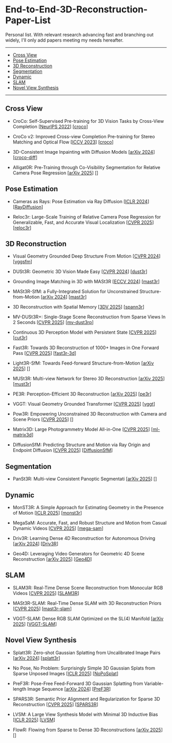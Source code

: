 # End-to-End-3D-Reconstruction-Paper-List
Personal list. With relevant research advancing fast and branching out widely, I'll only add papers meeting my needs hereafter. 

---
- [Cross View](#cross-view)
- [Pose Estimation](#pose-estimation)
- [3D Reconstruction](#3d-reconstruction)
- [Segmentation](#segmentation)
- [Dynamic](#dynamic)
- [SLAM](#slam)
- [Novel View Synthesis](#novel-view-synthesis)
---
## Cross View
* CroCo: Self-Supervised Pre-training for 3D Vision Tasks by Cross-View Completion [[NeurIPS 2022](https://arxiv.org/pdf/2210.10716)] [[croco](https://github.com/naver/croco)]

* CroCo v2: Improved Cross-view Completion Pre-training for Stereo Matching and Optical Flow [[ICCV 2023](https://openaccess.thecvf.com/content/ICCV2023/papers/Weinzaepfel_CroCo_v2_Improved_Cross-view_Completion_Pre-training_for_Stereo_Matching_and_ICCV_2023_paper.pdf)] [[croco](https://github.com/naver/croco)]

* 3D-Consistent Image Inpainting with Diffusion Models [[arXiv 2024](https://arxiv.org/pdf/2412.05881)] [[croco-diff](https://github.com/naver/croco-diff)]

* Alligat0R: Pre-Training through Co-Visibility Segmentation for Relative Camera Pose Regression [[arXiv 2025](https://arxiv.org/pdf/2503.07561)] [[]()]
  
## Pose Estimation
* Cameras as Rays: Pose Estimation via Ray Diffusion [[ICLR 2024](https://arxiv.org/pdf/2402.14817)] [[RayDiffusion](https://github.com/jasonyzhang/RayDiffusion)]

* Reloc3r: Large-Scale Training of Relative Camera Pose Regression for Generalizable, Fast, and Accurate Visual Localization [[CVPR 2025](https://arxiv.org/pdf/2412.08376)] [[reloc3r](https://github.com/ffrivera0/reloc3r)]

## 3D Reconstruction
* Visual Geometry Grounded Deep Structure From Motion [[CVPR 2024](https://arxiv.org/pdf/2312.04563)] [[vggsfm](https://github.com/facebookresearch/vggsfm)]

* DUSt3R: Geometric 3D Vision Made Easy [[CVPR 2024](https://arxiv.org/pdf/2312.14132)] [[dust3r](https://github.com/naver/dust3r)]
  
* Grounding Image Matching in 3D with MASt3R [[ECCV 2024](https://arxiv.org/pdf/2406.09756)] [[mast3r](https://github.com/naver/mast3r)]

* MASt3R-SfM: a Fully-Integrated Solution for Unconstrained Structure-from-Motion [[arXiv 2024](https://arxiv.org/pdf/2409.19152)] [[mast3r](https://github.com/naver/mast3r)]

* 3D Reconstruction with Spatial Memory [[3DV 2025](https://arxiv.org/pdf/2408.16061)] [[spann3r](https://github.com/HengyiWang/spann3r)]

* MV-DUSt3R+: Single-Stage Scene Reconstruction from Sparse Views In 2 Seconds [[CVPR 2025](https://arxiv.org/pdf/2412.06974)] [[mv-dust3rp](https://mv-dust3rp.github.io/)]

* Continuous 3D Perception Model with Persistent State [[CVPR 2025](https://arxiv.org/pdf/2501.12387)] [[cut3r](https://cut3r.github.io/)]

* Fast3R: Towards 3D Reconstruction of 1000+ Images in One Forward Pass [[CVPR 2025](https://arxiv.org/pdf/2501.13928)] [[fast3r-3d](https://fast3r-3d.github.io/)]

* Light3R-SfM: Towards Feed-forward Structure-from-Motion [[arXiv 2025](https://arxiv.org/pdf/2501.14914)] [[]()]

* MUSt3R: Multi-view Network for Stereo 3D Reconstruction [[arXiv 2025](https://arxiv.org/pdf/2503.01661)] [[must3r](https://github.com/naver/must3r)]

* PE3R: Perception-Efficient 3D Reconstruction [[arXiv 2025](https://arxiv.org/pdf/2503.07507)] [[pe3r](https://github.com/hujiecpp/pe3r)]

* VGGT: Visual Geometry Grounded Transformer [[CVPR 2025](https://arxiv.org/pdf/2503.11651v1)] [[vggt](https://github.com/facebookresearch/vggt)]

* Pow3R: Empowering Unconstrained 3D Reconstruction with Camera and Scene Priors [[CVPR 2025](https://arxiv.org/pdf/2503.17316v1)] [[]()]

* Matrix3D: Large Photogrammetry Model All-in-One [[CVPR 2025](https://arxiv.org/pdf/2502.07685)] [[ml-matrix3d](https://github.com/apple/ml-matrix3d)]

* DiffusionSfM: Predicting Structure and Motion via Ray Origin and Endpoint Diffusion [[CVPR 2025](https://arxiv.org/pdf/2505.05473)] [[DiffusionSfM](https://github.com/QitaoZhao/DiffusionSfM)]

## Segmentation

* PanSt3R: Multi-view Consistent Panoptic Segmentati [[arXiv 2025](https://arxiv.org/pdf/2506.21348)] [[]()]

## Dynamic
  
* MonST3R: A Simple Approach for Estimating Geometry in the Presence of Motion [[ICLR 2025](https://arxiv.org/pdf/2410.03825)] [[monst3r](https://github.com/Junyi42/monst3r)]

* MegaSaM: Accurate, Fast, and Robust Structure and Motion from Casual Dynamic Videos [[CVPR 2025](https://arxiv.org/pdf/2412.04463)] [[mega-sam](https://mega-sam.github.io/)]
  
* Driv3R: Learning Dense 4D Reconstruction for Autonomous Driving [[arXiv 2024](https://arxiv.org/pdf/2412.06777)] [[Driv3R](https://github.com/Barrybarry-Smith/Driv3R)]

* Geo4D: Leveraging Video Generators for Geometric 4D Scene Reconstruction [[arXiv 2025](https://arxiv.org/pdf/2504.07961)] [[Geo4D](https://github.com/jzr99/Geo4D)]

## SLAM
* SLAM3R: Real-Time Dense Scene Reconstruction from Monocular RGB Videos [[CVPR 2025](https://arxiv.org/pdf/2412.09401)] [[SLAM3R](https://github.com/PKU-VCL-3DV/SLAM3R)]

* MASt3R-SLAM: Real-Time Dense SLAM with 3D Reconstruction Priors [[CVPR 2025](https://arxiv.org/pdf/2412.12392)] [[mast3r-slam](https://edexheim.github.io/mast3r-slam/)]

* VGGT-SLAM: Dense RGB SLAM Optimized on the SL(4) Manifold [[arXiv 2025](https://arxiv.org/pdf/2505.12549)] [[VGGT-SLAM](https://github.com/MIT-SPARK/VGGT-SLAM)]

## Novel View Synthesis
* Splatt3R: Zero-shot Gaussian Splatting from Uncalibrated Image Pairs [[arXiv 2024](https://arxiv.org/pdf/2408.13912)] [[splatt3r](https://github.com/btsmart/splatt3r)]
  
* No Pose, No Problem: Surprisingly Simple 3D Gaussian Splats from Sparse Unposed Images [[ICLR 2025](https://arxiv.org/pdf/2410.24207)] [[NoPoSplat](https://github.com/cvg/NoPoSplat)]

* PreF3R: Pose-Free Feed-Forward 3D Gaussian Splatting from Variable-length Image Sequence [[arXiv 2024](https://arxiv.org/pdf/2411.16877)] [[PreF3R](https://computationalrobotics.seas.harvard.edu/PreF3R)]

* SPARS3R: Semantic Prior Alignment and Regularization for Sparse 3D Reconstruction [[CVPR 2025](https://arxiv.org/pdf/2411.12592)] [[SPARS3R](https://github.com/snldmt/SPARS3R)]

* LVSM: A Large View Synthesis Model with Minimal 3D Inductive Bias [[ICLR 2025](https://arxiv.org/pdf/2410.17242)] [[LVSM](https://github.com/haian-jin/LVSM)]

* FlowR: Flowing from Sparse to Dense 3D Reconstructions [[arXiv 2025](https://arxiv.org/pdf/2504.01647)] [[]()]
